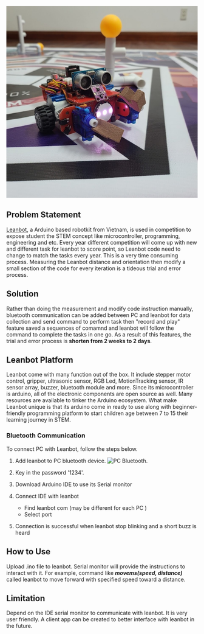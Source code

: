 ![Leanbot in competition.](/image/leanbot.jpg "Image of Leanbot.")


## Problem Statement
[Leanbot](https://leanbot.space/), a Arduino based robotkit from Vietnam, is used in competition to expose student the STEM concept like microcontroller, programming, engineering and etc. Every year different competition will come up with new and different task for leanbot to score point, so Leanbot code need to change to match the tasks every year. This is a very time consuming process. Measuring the Leanbot distance and orientation then modify a small section of the code for every iteration is a tideous trial and error process. 

## Solution
Rather than doing the measurement and modify code instruction manually, bluetooth communication can be added between PC and leanbot for data collection and send command to perform task then "record and play" feature saved a sequences of comamnd and leanbot will follow the command to complete the tasks in one go. As a result of this features, the trial and error process is **shorten from 2 weeks to 2 days**. 

## Leanbot Platform
Leanbot come with many function out of the box. It include stepper motor control, gripper, ultrasonic sensor, RGB Led, MotionTracking sensor, IR sensor array, buzzer, bluetooth module and more. Since its microcontroller is arduino, all of the electronic components are open source as well. Many resources are available to tinker the Arduino ecosystem. What make Leanbot unique is that its arduino come in ready to use along with beginner-friendly programming platform to start children age between 7 to 15 their learning journey in STEM. 

### Bluetooth Communication
To connect PC with Leanbot, follow the steps below.

1. Add leanbot to PC bluetooth device.
![PC Bluetooth.](/image/PC_bluetooth.jpg "Image of Blutooth setting.")
2. Key in the password '1234'.

3. Download Arduino IDE to use its Serial monitor

4. Connect IDE with leanbot
	- Find leanbot com (may be different for each PC )
	- Select port

5. Connection is successful when leanbot stop blinking and a short buzz is heard

## How to Use
Upload .ino file to leanbot. Serial monitor will provide the instructions to interact with it. For example, command like _**movems(speed, distance)**_ called leanbot to move forward with specified speed toward a distance. 

  
## Limitation
Depend on the IDE serial monitor to communicate with leanbot. It is very user friendly. A client app can be created to better interface with leanbot in the future. 








